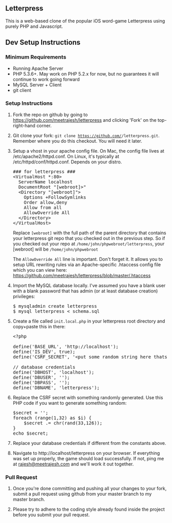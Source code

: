 Letterpress
-----------

This is a web-based clone of the popular iOS word-game Letterpress using
purely PHP and Javascript.


Dev Setup Instructions
----------------------

### Minimum Requirements

* Running Apache Server
* PHP 5.3.6+. May work on PHP 5.2.x for now, but no guarantees it will continue to work going forward
* MySQL Server + Client
* git client

### Setup Instructions

1. Fork the repo on github by going to https://github.com/meetrajesh/letterpress and clicking 'Fork' on the top-right-hand corner.
1. Git clone your fork: <code>git clone https://github.com/<username>/letterpress.git</code>. Remember where you do this checkout. You will need it later.
1. Setup a vhost in your apache config file. On Mac, the config file lives at /etc/apache2/httpd.conf. On Linux, it's typically at /etc/httpd/conf/httpd.conf. Depends on your distro.

   <pre>
   ### for letterpress ###
   &lt;VirtualHost *:80>
     ServerName localhost
     DocumentRoot "[webroot]>"
     &lt;Directory "[webroot]">
       Options +FollowSymlinks
       Order allow,deny
       Allow from all
       AllowOverride All
     &lt;/Directory>
   &lt;/VirtualHost>
   </pre>
   
   Replace <code>[webroot]</code> with the full path of the parent directory
   that contains your letterpress git repo that you checked out in the
   previous step. So if you checked out your repo at
   <code>/home/john/phpwebroot/letterpress</code>, your [webroot] will be
   <code>/home/john/phpwebroot</code>
   
   The <code>AllowOverride All</code> line is important. Don't forget it. It
   allows you to setup URL rewriting rules via an Apache-specific .htaccess
   config file which you can view here:
   https://github.com/meetrajesh/letterpress/blob/master/.htaccess

1. Import the MySQL database locally. I've assumed you have a blank user with
   a blank password that has admin (or at least database creation) privileges:

   <pre>
   $ mysqladmin create letterpress
   $ mysql letterpress &lt; schema.sql
   </pre>

1. Create a file called <code>init.local.php</code> in your letterpress root
   directory and copy+paste this in there:

   <pre>
   &lt;?php
   
   define('BASE_URL', 'http://localhost');
   define('IS_DEV', true);
   define('CSRF_SECRET', '&lt;put some random string here thats about 40 chars long>');
   
   // database credentials
   define('DBHOST', 'localhost');
   define('DBUSER', '');
   define('DBPASS', '');
   define('DBNAME', 'letterpress');
   </pre>

1. Replace the CSRF secret with something randomly generated. Use this PHP
   code if you want to generate something random:

   <pre>
   $secret = '';
   foreach (range(1,32) as $i) {
       $secret .= chr(rand(33,126));
   }
   echo $secret;
   </pre>

1. Replace your database credentials if different from the constants above.

1. Navigate to http://localhost/letterpress on your browser. If everything
   was set up properly, the game should load successfully. If not, ping me at
   rajesh@meetrajesh.com and we'll work it out together.

### Pull Request

1. Once you're done committing and pushing all your changes to your fork,
   submit a pull request using github from your master branch to my master
   branch.

1. Please try to adhere to the coding style already found inside the project
   before you submit your pull request.